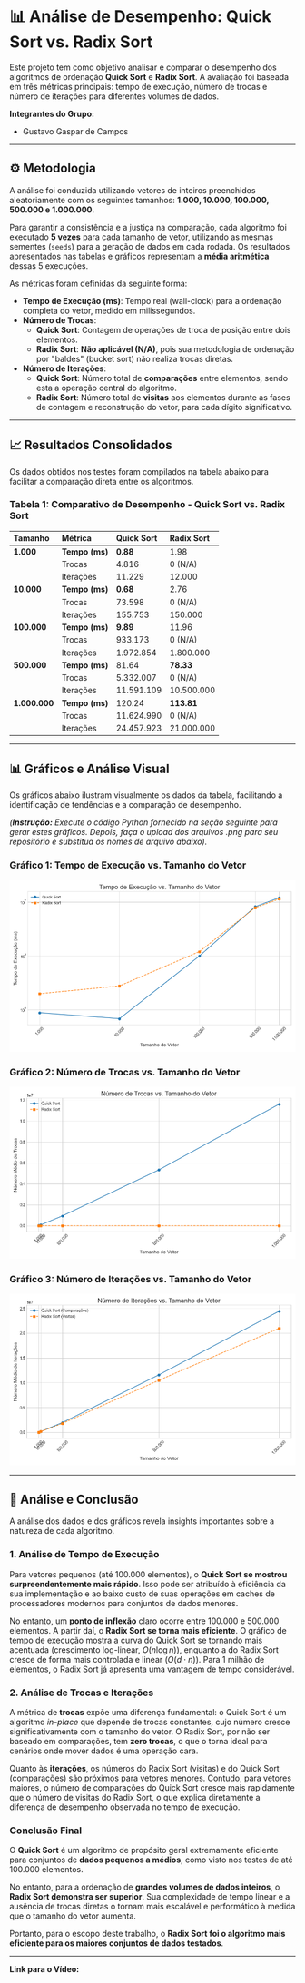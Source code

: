 # 📊 Análise de Desempenho: Quick Sort vs. Radix Sort

Este projeto tem como objetivo analisar e comparar o desempenho dos algoritmos de ordenação **Quick Sort** e **Radix Sort**. A avaliação foi baseada em três métricas principais: tempo de execução, número de trocas e número de iterações para diferentes volumes de dados.

**Integrantes do Grupo:**
* Gustavo Gaspar de Campos

---

## ⚙️ Metodologia

A análise foi conduzida utilizando vetores de inteiros preenchidos aleatoriamente com os seguintes tamanhos: **1.000, 10.000, 100.000, 500.000 e 1.000.000**.

Para garantir a consistência e a justiça na comparação, cada algoritmo foi executado **5 vezes** para cada tamanho de vetor, utilizando as mesmas sementes (`seeds`) para a geração de dados em cada rodada. Os resultados apresentados nas tabelas e gráficos representam a **média aritmética** dessas 5 execuções.

As métricas foram definidas da seguinte forma:
* **Tempo de Execução (ms)**: Tempo real (wall-clock) para a ordenação completa do vetor, medido em milissegundos.
* **Número de Trocas**:
  * **Quick Sort**: Contagem de operações de troca de posição entre dois elementos.
  * **Radix Sort**: **Não aplicável (N/A)**, pois sua metodologia de ordenação por "baldes" (bucket sort) não realiza trocas diretas.
* **Número de Iterações**:
  * **Quick Sort**: Número total de **comparações** entre elementos, sendo esta a operação central do algoritmo.
  * **Radix Sort**: Número total de **visitas** aos elementos durante as fases de contagem e reconstrução do vetor, para cada dígito significativo.

---

## 📈 Resultados Consolidados

Os dados obtidos nos testes foram compilados na tabela abaixo para facilitar a comparação direta entre os algoritmos.

### Tabela 1: Comparativo de Desempenho - Quick Sort vs. Radix Sort

| Tamanho | Métrica                      | Quick Sort         | Radix Sort         |
| :------ | :--------------------------- | :----------------- | :----------------- |
| **1.000** | **Tempo (ms)** | **0.88** | 1.98               |
|         | Trocas                       | 4.816              | 0 (N/A)            |
|         | Iterações                    | 11.229             | 12.000             |
| **10.000** | **Tempo (ms)** | **0.68** | 2.76               |
|         | Trocas                       | 73.598             | 0 (N/A)            |
|         | Iterações                    | 155.753            | 150.000            |
| **100.000** | **Tempo (ms)** | **9.89** | 11.96              |
|         | Trocas                       | 933.173            | 0 (N/A)            |
|         | Iterações                    | 1.972.854          | 1.800.000          |
| **500.000** | **Tempo (ms)** | 81.64              | **78.33** |
|         | Trocas                       | 5.332.007          | 0 (N/A)            |
|         | Iterações                    | 11.591.109         | 10.500.000         |
| **1.000.000** | **Tempo (ms)** | 120.24             | **113.81** |
|         | Trocas                       | 11.624.990         | 0 (N/A)            |
|         | Iterações                    | 24.457.923         | 21.000.000         |

---

## 📊 Gráficos e Análise Visual

Os gráficos abaixo ilustram visualmente os dados da tabela, facilitando a identificação de tendências e a comparação de desempenho.

*(**Instrução:** Execute o código Python fornecido na seção seguinte para gerar estes gráficos. Depois, faça o upload dos arquivos .png para seu repositório e substitua os nomes de arquivo abaixo).*

### Gráfico 1: Tempo de Execução vs. Tamanho do Vetor
![Tempo de Execução](grafico_tempo.png)

### Gráfico 2: Número de Trocas vs. Tamanho do Vetor
![Número de Trocas](grafico_trocas.png)

### Gráfico 3: Número de Iterações vs. Tamanho do Vetor
![Número de Iterações](grafico_iteracoes.png)

---

## 📝 Análise e Conclusão

A análise dos dados e dos gráficos revela insights importantes sobre a natureza de cada algoritmo.

### 1. Análise de Tempo de Execução
Para vetores pequenos (até 100.000 elementos), o **Quick Sort se mostrou surpreendentemente mais rápido**. Isso pode ser atribuído à eficiência da sua implementação e ao baixo custo de suas operações em caches de processadores modernos para conjuntos de dados menores.

No entanto, um **ponto de inflexão** claro ocorre entre 100.000 e 500.000 elementos. A partir daí, o **Radix Sort se torna mais eficiente**. O gráfico de tempo de execução mostra a curva do Quick Sort se tornando mais acentuada (crescimento log-linear, $O(n \log n)$), enquanto a do Radix Sort cresce de forma mais controlada e linear ($O(d \cdot n)$). Para 1 milhão de elementos, o Radix Sort já apresenta uma vantagem de tempo considerável.

### 2. Análise de Trocas e Iterações
A métrica de **trocas** expõe uma diferença fundamental: o Quick Sort é um algoritmo *in-place* que depende de trocas constantes, cujo número cresce significativamente com o tamanho do vetor. O Radix Sort, por não ser baseado em comparações, tem **zero trocas**, o que o torna ideal para cenários onde mover dados é uma operação cara.

Quanto às **iterações**, os números do Radix Sort (visitas) e do Quick Sort (comparações) são próximos para vetores menores. Contudo, para vetores maiores, o número de comparações do Quick Sort cresce mais rapidamente que o número de visitas do Radix Sort, o que explica diretamente a diferença de desempenho observada no tempo de execução.

### Conclusão Final

O **Quick Sort** é um algoritmo de propósito geral extremamente eficiente para conjuntos de **dados pequenos a médios**, como visto nos testes de até 100.000 elementos.

No entanto, para a ordenação de **grandes volumes de dados inteiros**, o **Radix Sort demonstra ser superior**. Sua complexidade de tempo linear e a ausência de trocas diretas o tornam mais escalável e performático à medida que o tamanho do vetor aumenta.

Portanto, para o escopo deste trabalho, o **Radix Sort foi o algoritmo mais eficiente para os maiores conjuntos de dados testados**.

---
**Link para o Vídeo:**